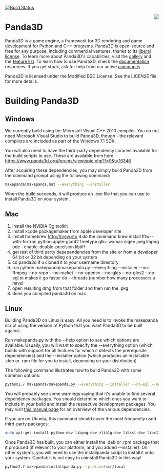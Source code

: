 [![Build Status](https://travis-ci.org/panda3d/panda3d.svg?branch=master)](https://travis-ci.org/panda3d/panda3d)

<img src="https://avatars2.githubusercontent.com/u/590956?v=3&s=200" align="right" />

Panda3D
=======

Panda3D is a game engine, a framework for 3D rendering and game development for
Python and C++ programs.  Panda3D is open-source and free for any purpose,
including commercial ventures, thanks to its
[liberal license](https://www.panda3d.org/license.php).  To learn more about
Panda3D's capabilities, visit the [gallery](https://www.panda3d.org/gallery.php)
and the [feature list](https://www.panda3d.org/features.php).  To learn how to
use Panda3D, check the [documentation](https://www.panda3d.org/documentation.php)
resources. If you get stuck, ask for help from our active
[community](https://www.panda3d.org/community.php).

Panda3D is licensed under the Modified BSD License.  See the LICENSE file for
more details.

Building Panda3D
================

Windows
-------

We currently build using the Microsoft Visual C++ 2010 compiler.  You do not
need Microsoft Visual Studio to build Panda3D, though - the relevant compilers
are included as part of the Windows 7.1 SDK.

You will also need to have the third-party dependency libraries available for
the build scripts to use.  These are available from here:
https://www.panda3d.org/forums/viewtopic.php?f=9&t=16346

After acquiring these dependencies, you may simply build Panda3D from the
command prompt using the following command:

```bash
makepanda\makepanda.bat --everything --installer
```

When the build succeeds, it will produce an .exe file that you can use to
install Panda3D on your system.

Mac
---
1. install the NVIDIA Cg toolkit
2. install xcode packagemaker from apple developer site
3. install homebrew http://brew.sh/
4.do the command  brew install fftw--with-fortran python apple-gcc42 freetype gtk+ wxmac eigen jpeg
libpng ode--enable-double-precision libtiff
5. get rest of third party depependencies from the site or from a developer 64 bit or 32 bit depending on your system
6. cd  panda3d  if u cloned it to your username directory
7. run python makepanda/makepanda.py --everything --installer --no-ffmpeg --no-vrpn --no-rocket --no-opencv --no-gles --no-gles2 --no-egl
to makes it go faster do --threads (number how many processors u have) 
8. open resulting dmg from that folder and then run the .pkg
9. done you compiled panda3d on mac 


Linux
-----

Building Panda3D on Linux is easy.  All you need is to invoke the makepanda
script using the version of Python that you want Panda3D to be built against.

Run makepanda.py with the --help option to see which options are available.
Usually, you will want to specify the --everything option (which builds with
support for all features for which it detects the prerequisite dependencies)
and the --installer option (which produces an installable .deb or .rpm file
for you to install, depending on your distribution).

The following command illustrates how to build Panda3D with some common
options:
```bash
python2.7 makepanda/makepanda.py --everything --installer --no-egl --no-gles --no-gles2
```

You will probably see some warnings saying that it's unable to find several
dependency packages.  You should determine which ones you want to include in
your build and install the respective development packages.  You may visit
[this manual page](https://www.panda3d.org/manual/index.php/Dependencies)
for an overview of the various dependencies.

If you are on Ubuntu, this command should cover the most frequently
used third-party packages:

```bash
sudo apt-get install python-dev libpng-dev zlib1g-dev libssl-dev libx11-dev libgl1-mesa-dev libxrandr-dev libxxf86dga-dev libxcursor-dev bison flex libfreetype6-dev libvorbis-dev libjpeg-dev libeigen3-dev libopenal-dev libode-dev libbullet-dev nvidia-cg-toolkit
```

Once Panda3D has built, you can either install the .deb or .rpm package that
it produced (if relevant to your platform, and you added --installer).  On
other systems, you will need to use the installpanda script to install it onto
your system.  Careful: it is not easy to uninstall Panda3D in this way!

```bash
python2.7 makepanda/installpanda.py --prefix=/usr/local
```
